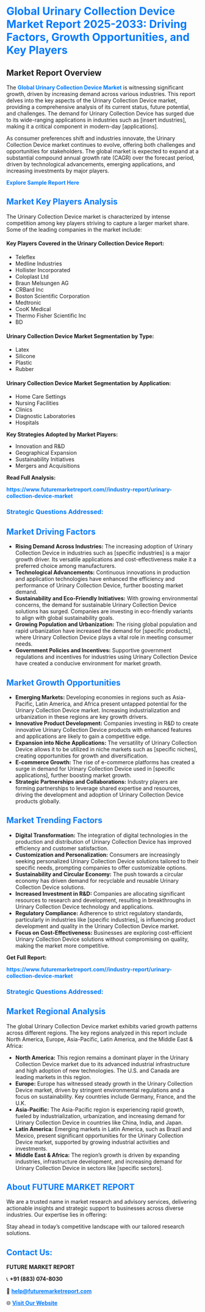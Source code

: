 <h1 style="color: #007BFF;">Global Urinary Collection Device Market Report 2025-2033: Driving Factors, Growth Opportunities, and Key Players</h1>

<section id="overview">
<h2>Market Report Overview</h2>
<p>The <a href="https://www.futuremarketreport.com//industry-report/urinary-collection-device-market" style="color: #007BFF; text-decoration: none;"><strong>Global Urinary Collection Device Market</strong></a> is witnessing significant growth, driven by increasing demand across various industries. This report delves into the key aspects of the Urinary Collection Device market, providing a comprehensive analysis of its current status, future potential, and challenges. The demand for Urinary Collection Device has surged due to its wide-ranging applications in industries such as [insert industries], making it a critical component in modern-day [applications].</p>
<p>As consumer preferences shift and industries innovate, the Urinary Collection Device market continues to evolve, offering both challenges and opportunities for stakeholders. The global market is expected to expand at a substantial compound annual growth rate (CAGR) over the forecast period, driven by technological advancements, emerging applications, and increasing investments by major players.</p>
</section>

<section id="overview">
<p><a href="https://www.futuremarketreport.com//request-sample/reportId=47370" style="color: #007BFF; text-decoration: none;"><strong>Explore Sample Report Here</strong></a></p>
</section>

<section id="key-players">
<h2 style="color: #007BFF;">Market Key Players Analysis</h2>
<p>The Urinary Collection Device market is characterized by intense competition among key players striving to capture a larger market share. Some of the leading companies in the market include:</p>
<h4>Key Players Covered in the Urinary Collection Device Report:</h4>
<ul><li>Teleflex</li><li>Medline Industries</li><li>Hollister Incorporated</li><li>Coloplast Ltd</li><li>Braun Melsungen AG</li><li>CRBard Inc</li><li>Boston Scientific Corporation</li><li>Medtronic</li><li>CooK Medical</li><li>Thermo Fisher Scientific Inc</li><li>BD</li></ul>
<h4>Urinary Collection Device Market Segmentation by Type:</h4>
<ul><li>Latex</li><li>Silicone</li><li>Plastic</li><li>Rubber</li></ul>

<h4>Urinary Collection Device Market Segmentation by Application:</h4>
<ul><li>Home Care Settings</li><li>Nursing Facilities</li><li>Clinics</li><li>Diagnostic Laboratories</li><li>Hospitals</li></ul>
<p><strong>Key Strategies Adopted by Market Players:</strong></p>
<ul>
<li>Innovation and R&D</li>
<li>Geographical Expansion</li>
<li>Sustainability Initiatives</li>
<li>Mergers and Acquisitions</li>
</ul>
</section>

<section>
<p><strong>Read Full Analysis: </strong></p><a href="https://www.futuremarketreport.com//industry-report/urinary-collection-device-market" style="color: #007BFF; text-decoration: none;"><strong>https://www.futuremarketreport.com//industry-report/urinary-collection-device-market</strong></a>
<h3 style="color: #007BFF;">Strategic Questions Addressed:</h3>
</section>

<section id="driving-factors">
<h2 style="color: #007BFF;">Market Driving Factors</h2>
<ul>
<li><strong>Rising Demand Across Industries:</strong> The increasing adoption of Urinary Collection Device in industries such as [specific industries] is a major growth driver. Its versatile applications and cost-effectiveness make it a preferred choice among manufacturers.</li>
<li><strong>Technological Advancements:</strong> Continuous innovations in production and application technologies have enhanced the efficiency and performance of Urinary Collection Device, further boosting market demand.</li>
<li><strong>Sustainability and Eco-Friendly Initiatives:</strong> With growing environmental concerns, the demand for sustainable Urinary Collection Device solutions has surged. Companies are investing in eco-friendly variants to align with global sustainability goals.</li>
<li><strong>Growing Population and Urbanization:</strong> The rising global population and rapid urbanization have increased the demand for [specific products], where Urinary Collection Device plays a vital role in meeting consumer needs.</li>
<li><strong>Government Policies and Incentives:</strong> Supportive government regulations and incentives for industries using Urinary Collection Device have created a conducive environment for market growth.</li>
</ul>
</section>

<section id="growth-opportunities">
<h2 style="color: #007BFF;">Market Growth Opportunities</h2>
<ul>
<li><strong>Emerging Markets:</strong> Developing economies in regions such as Asia-Pacific, Latin America, and Africa present untapped potential for the Urinary Collection Device market. Increasing industrialization and urbanization in these regions are key growth drivers.</li>
<li><strong>Innovative Product Development:</strong> Companies investing in R&D to create innovative Urinary Collection Device products with enhanced features and applications are likely to gain a competitive edge.</li>
<li><strong>Expansion into Niche Applications:</strong> The versatility of Urinary Collection Device allows it to be utilized in niche markets such as [specific niches], creating opportunities for growth and diversification.</li>
<li><strong>E-commerce Growth:</strong> The rise of e-commerce platforms has created a surge in demand for Urinary Collection Device used in [specific applications], further boosting market growth.</li>
<li><strong>Strategic Partnerships and Collaborations:</strong> Industry players are forming partnerships to leverage shared expertise and resources, driving the development and adoption of Urinary Collection Device products globally.</li>
</ul>
</section>

<section id="trending-factors">
<h2 style="color: #007BFF;">Market Trending Factors</h2>
<ul>
<li><strong>Digital Transformation:</strong> The integration of digital technologies in the production and distribution of Urinary Collection Device has improved efficiency and customer satisfaction.</li>
<li><strong>Customization and Personalization:</strong> Consumers are increasingly seeking personalized Urinary Collection Device solutions tailored to their specific needs, prompting companies to offer customizable options.</li>
<li><strong>Sustainability and Circular Economy:</strong> The push towards a circular economy has driven demand for recyclable and reusable Urinary Collection Device solutions.</li>
<li><strong>Increased Investment in R&D:</strong> Companies are allocating significant resources to research and development, resulting in breakthroughs in Urinary Collection Device technology and applications.</li>
<li><strong>Regulatory Compliance:</strong> Adherence to strict regulatory standards, particularly in industries like [specific industries], is influencing product development and quality in the Urinary Collection Device market.</li>
<li><strong>Focus on Cost-Effectiveness:</strong> Businesses are exploring cost-efficient Urinary Collection Device solutions without compromising on quality, making the market more competitive.</li>
</ul>
</section>

<section>
<p><strong>Get Full Report: </strong></p><a href="https://www.futuremarketreport.com//industry-report/urinary-collection-device-market" style="color: #007BFF; text-decoration: none;"><strong>https://www.futuremarketreport.com//industry-report/urinary-collection-device-market</strong></a>
<h3 style="color: #007BFF;">Strategic Questions Addressed:</h3>
</section>


<section id="regional-analysis">
<h2 style="color: #007BFF;">Market Regional Analysis</h2>
<p>The global Urinary Collection Device market exhibits varied growth patterns across different regions. The key regions analyzed in this report include North America, Europe, Asia-Pacific, Latin America, and the Middle East & Africa:</p>
<ul>
<li><strong>North America:</strong> This region remains a dominant player in the Urinary Collection Device market due to its advanced industrial infrastructure and high adoption of new technologies. The U.S. and Canada are leading markets in this region.</li>
<li><strong>Europe:</strong> Europe has witnessed steady growth in the Urinary Collection Device market, driven by stringent environmental regulations and a focus on sustainability. Key countries include Germany, France, and the U.K.</li>
<li><strong>Asia-Pacific:</strong> The Asia-Pacific region is experiencing rapid growth, fueled by industrialization, urbanization, and increasing demand for Urinary Collection Device in countries like China, India, and Japan.</li>
<li><strong>Latin America:</strong> Emerging markets in Latin America, such as Brazil and Mexico, present significant opportunities for the Urinary Collection Device market, supported by growing industrial activities and investments.</li>
<li><strong>Middle East & Africa:</strong> The region’s growth is driven by expanding industries, infrastructure development, and increasing demand for Urinary Collection Device in sectors like [specific sectors].</li>
</ul>
</section>

<footer>
<h2 style="color: #007BFF;">About FUTURE MARKET REPORT</h2>
<p>We are a trusted name in market research and advisory services, delivering actionable insights and strategic support to businesses across diverse industries. Our expertise lies in offering:</p>

<p>Stay ahead in today’s competitive landscape with our tailored research solutions.</p>

<h2 style="color: #007BFF;">Contact Us:</h2>
<p><strong>FUTURE MARKET REPORT</strong></p>
<p>📞 <strong>+91 (883) 074-8030</strong></p>
<p>📧 <strong><a href="mailto:help@futuremarketreport.com" style="color: #007BFF;">help@futuremarketreport.com</a></strong></p>
<p>🌐 <strong><a href="https://www.futuremarketreport.com/" style="color: #007BFF;">Visit Our Website</a></strong></p>
</footer>